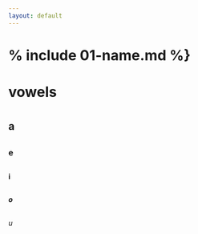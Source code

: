 ```yaml
---
layout: default
---
```


# % include 01-name.md %}

 
      
# vowels <h1> 
  ## a <h2> 
  ### e <h2> 
  #### i <h2>
  ##### o <h2> 
  ###### u <h2> 

